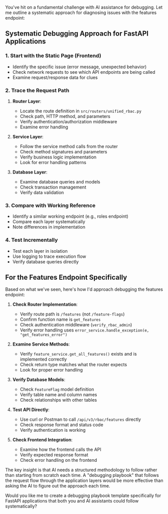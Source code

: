 You've hit on a fundamental challenge with AI assistance for debugging. Let me outline a systematic approach for diagnosing issues with the features endpoint:

## Systematic Debugging Approach for FastAPI Applications

### 1. Start with the Static Page (Frontend)

- Identify the specific issue (error message, unexpected behavior)
- Check network requests to see which API endpoints are being called
- Examine request/response data for clues

### 2. Trace the Request Path

1. **Router Layer**:

   - Locate the route definition in `src/routers/unified_rbac.py`
   - Check path, HTTP method, and parameters
   - Verify authentication/authorization middleware
   - Examine error handling

2. **Service Layer**:

   - Follow the service method calls from the router
   - Check method signatures and parameters
   - Verify business logic implementation
   - Look for error handling patterns

3. **Database Layer**:
   - Examine database queries and models
   - Check transaction management
   - Verify data validation

### 3. Compare with Working Reference

- Identify a similar working endpoint (e.g., roles endpoint)
- Compare each layer systematically
- Note differences in implementation

### 4. Test Incrementally

- Test each layer in isolation
- Use logging to trace execution flow
- Verify database queries directly

## For the Features Endpoint Specifically

Based on what we've seen, here's how I'd approach debugging the features endpoint:

1. **Check Router Implementation**:

   - Verify route path is `/features` (not `/feature-flags`)
   - Confirm function name is `get_features`
   - Check authentication middleware (`verify_rbac_admin`)
   - Verify error handling uses `error_service.handle_exception(e, "get_features_error")`

2. **Examine Service Methods**:

   - Verify `feature_service.get_all_features()` exists and is implemented correctly
   - Check return type matches what the router expects
   - Look for proper error handling

3. **Verify Database Models**:

   - Check `FeatureFlag` model definition
   - Verify table name and column names
   - Check relationships with other tables

4. **Test API Directly**:

   - Use curl or Postman to call `/api/v3/rbac/features` directly
   - Check response format and status code
   - Verify authentication is working

5. **Check Frontend Integration**:
   - Examine how the frontend calls the API
   - Verify expected response format
   - Check error handling on the frontend

The key insight is that AI needs a structured methodology to follow rather than starting from scratch each time. A "debugging playbook" that follows the request flow through the application layers would be more effective than asking the AI to figure out the approach each time.

Would you like me to create a debugging playbook template specifically for FastAPI applications that both you and AI assistants could follow systematically?
